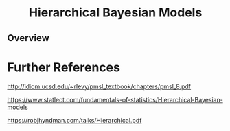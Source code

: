 # <center>Hierarchical Bayesian Models</center>

## Overview




# Further References
http://idiom.ucsd.edu/~rlevy/pmsl_textbook/chapters/pmsl_8.pdf

https://www.statlect.com/fundamentals-of-statistics/Hierarchical-Bayesian-models

https://robjhyndman.com/talks/Hierarchical.pdf


